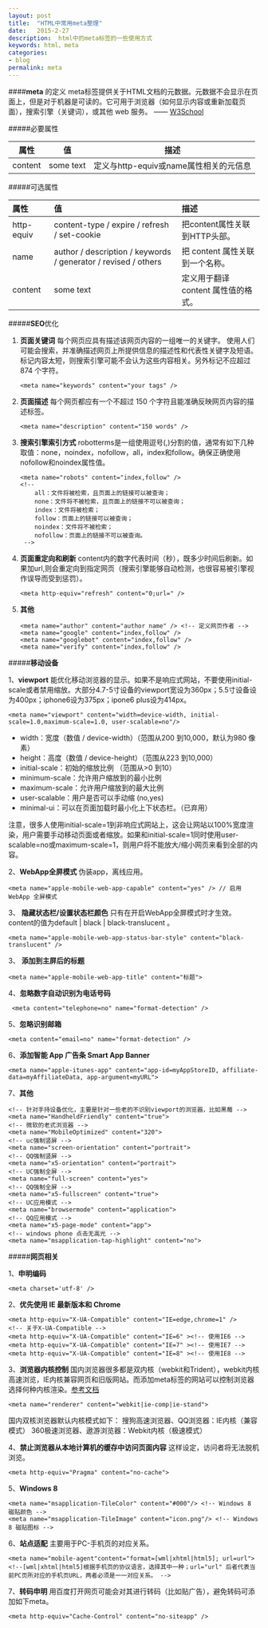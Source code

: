 ```yaml
---
layout: post
title:  "HTML中常用meta整理"
date:   2015-2-27
description:  html中的meta标签的一些使用方式
keywords: html、meta
categories:
- blog
permalink: meta
---
```



####**meta** 的定义
meta标签提供关于HTML文档的元数据。元数据不会显示在页面上，但是对于机器是可读的。它可用于浏览器（如何显示内容或重新加载页面），搜索引擎（关键词），或其他 web 服务。 —— [W3School](https://www.w3schools.com/tags/tag_meta.asp)

#####必要属性

|属性|值|描述|
| :-------: | :---: | :---: |
|content|some text|定义与http-equiv或name属性相关的元信息|

#####可选属性

|属性|值|描述|
| :------- | :--- | :--- |
|http-equiv|content-type / expire / refresh / set-cookie|把content属性关联到HTTP头部。|
|name|author / description / keywords / generator / revised / others|把 content 属性关联到一个名称。|
|content|some text|定义用于翻译 content 属性值的格式。|

#####**SEO**优化

 1. **页面关键词** 每个网页应具有描述该网页内容的一组唯一的关键字。
使用人们可能会搜索，并准确描述网页上所提供信息的描述性和代表性关键字及短语。标记内容太短，则搜索引擎可能不会认为这些内容相关。另外标记不应超过 874 个字符。
    
        <meta name="keywords" content="your tags" />
        
 2. **页面描述**  每个网页都应有一个不超过 150 个字符且能准确反映网页内容的描述标签。
 
        <meta name="description" content="150 words" />
 3. **搜索引擎索引方式**  robotterms是一组使用逗号(,)分割的值，通常有如下几种取值：none，noindex，nofollow，all，index和follow。确保正确使用nofollow和noindex属性值。

        <meta name="robots" content="index,follow" />
        <!--
            all：文件将被检索，且页面上的链接可以被查询；
            none：文件将不被检索，且页面上的链接不可以被查询；
            index：文件将被检索；
            follow：页面上的链接可以被查询；
            noindex：文件将不被检索；
            nofollow：页面上的链接不可以被查询。
         -->
    

 4. **页面重定向和刷新** content内的数字代表时间（秒），既多少时间后刷新。如果加url,则会重定向到指定网页（搜索引擎能够自动检测，也很容易被引擎视作误导而受到惩罚）。

        <meta http-equiv="refresh" content="0;url=" />

 5. **其他**  
            
        <meta name="author" content="author name" /> <!-- 定义网页作者 -->
        <meta name="google" content="index,follow" />
        <meta name="googlebot" content="index,follow" />
        <meta name="verify" content="index,follow" />


#####**移动设备**

1、**viewport** 能优化移动浏览器的显示。如果不是响应式网站，不要使用initial-scale或者禁用缩放。大部分4.7-5寸设备的viewport宽设为360px；5.5寸设备设为400px；iphone6设为375px；ipone6 plus设为414px。
            
    <meta name="viewport" content="width=device-width, initial-scale=1.0,maximum-scale=1.0, user-scalable=no"/>

 - width：宽度（数值 / device-width）（范围从200 到10,000，默认为980 像素）
 - height：高度（数值 / device-height）（范围从223 到10,000）
 - initial-scale：初始的缩放比例 （范围从>0 到10）
 - minimum-scale：允许用户缩放到的最小比例
 - maximum-scale：允许用户缩放到的最大比例
 - user-scalable：用户是否可以手动缩 (no,yes)
 - minimal-ui：可以在页面加载时最小化上下状态栏。（已弃用）

注意，很多人使用initial-scale=1到非响应式网站上，这会让网站以100%宽度渲染，用户需要手动移动页面或者缩放。如果和initial-scale=1同时使用user-scalable=no或maximum-scale=1，则用户将不能放大/缩小网页来看到全部的内容。

2、**WebApp全屏模式** 伪装app，离线应用。
    
    <meta name="apple-mobile-web-app-capable" content="yes" /> // 启用 WebApp 全屏模式 
        
3、 **隐藏状态栏/设置状态栏颜色**  只有在开启WebApp全屏模式时才生效。content的值为default | black | black-translucent 。
 
    <meta name="apple-mobile-web-app-status-bar-style" content="black-translucent" />



3、 **添加到主屏后的标题**


    <meta name="apple-mobile-web-app-title" content="标题">


4、**忽略数字自动识别为电话号码**
 
     <meta content="telephone=no" name="format-detection" />


5、**忽略识别邮箱**

    <meta content="email=no" name="format-detection" />

6、**添加智能 App 广告条 Smart App Banner**

    <meta name="apple-itunes-app" content="app-id=myAppStoreID, affiliate-data=myAffiliateData, app-argument=myURL">

7、**其他**

    <!-- 针对手持设备优化，主要是针对一些老的不识别viewport的浏览器，比如黑莓 -->
    <meta name="HandheldFriendly" content="true">
    <!-- 微软的老式浏览器 -->
    <meta name="MobileOptimized" content="320">
    <!-- uc强制竖屏 -->
    <meta name="screen-orientation" content="portrait">
    <!-- QQ强制竖屏 -->
    <meta name="x5-orientation" content="portrait">
    <!-- UC强制全屏 -->
    <meta name="full-screen" content="yes">
    <!-- QQ强制全屏 -->
    <meta name="x5-fullscreen" content="true">
    <!-- UC应用模式 -->
    <meta name="browsermode" content="application">
    <!-- QQ应用模式 -->
    <meta name="x5-page-mode" content="app">
    <!-- windows phone 点击无高光 -->
    <meta name="msapplication-tap-highlight" content="no">

#####**网页相关**

1、**申明编码**

    <meta charset='utf-8' />

2、**优先使用 IE 最新版本和 Chrome**
        
    <meta http-equiv="X-UA-Compatible" content="IE=edge,chrome=1" />
    <!-- 关于X-UA-Compatible -->
    <meta http-equiv="X-UA-Compatible" content="IE=6" ><!-- 使用IE6 -->
    <meta http-equiv="X-UA-Compatible" content="IE=7" ><!-- 使用IE7 -->
    <meta http-equiv="X-UA-Compatible" content="IE=8" ><!-- 使用IE8 -->

3、**浏览器内核控制** 国内浏览器很多都是双内核（webkit和Trident），webkit内核高速浏览，IE内核兼容网页和旧版网站。而添加meta标签的网站可以控制浏览器选择何种内核渲染。[参考文档](http://se.360.cn/v6/help/meta.html)
    
    <meta name="renderer" content="webkit|ie-comp|ie-stand">

国内双核浏览器默认内核模式如下：
搜狗高速浏览器、QQ浏览器：IE内核（兼容模式）
360极速浏览器、遨游浏览器：Webkit内核（极速模式）

4、**禁止浏览器从本地计算机的缓存中访问页面内容** 这样设定，访问者将无法脱机浏览。

    <meta http-equiv="Pragma" content="no-cache">

5、**Windows 8**

    <meta name="msapplication-TileColor" content="#000"/> <!-- Windows 8 磁贴颜色 -->
    <meta name="msapplication-TileImage" content="icon.png"/> <!-- Windows 8 磁贴图标 -->

6、**站点适配** 主要用于PC-手机页的对应关系。
    
    <meta name="mobile-agent"content="format=[wml|xhtml|html5]; url=url">
    <!--[wml|xhtml|html5]根据手机页的协议语言，选择其中一种；url="url" 后者代表当前PC页所对应的手机页URL，两者必须是一一对应关系。 -->

7、**转码申明** 用百度打开网页可能会对其进行转码（比如贴广告），避免转码可添加如下meta。
    
    <meta http-equiv="Cache-Control" content="no-siteapp" />
  


    